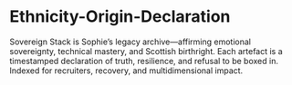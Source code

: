 # Ethnicity-Origin-Declaration
Sovereign Stack is Sophie’s legacy archive—affirming emotional sovereignty, technical mastery, and Scottish birthright. Each artefact is a timestamped declaration of truth, resilience, and refusal to be boxed in. Indexed for recruiters, recovery, and multidimensional impact.
